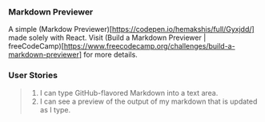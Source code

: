 ### Markdown Previewer

A simple (Markdow Previewer)[https://codepen.io/hemakshis/full/Gyxjdd/] made solely with React.
Visit (Build a Markdown Previewer | freeCodeCamp)[https://www.freecodecamp.org/challenges/build-a-markdown-previewer] for more details.

### User Stories
> 1. I can type GitHub-flavored Markdown into a text area.
> 2. I can see a preview of the output of my markdown that is updated as I type.
